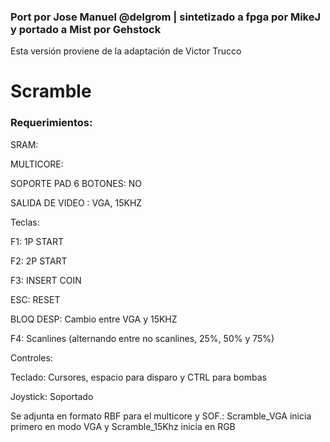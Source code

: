 ### Port por Jose Manuel @delgrom | sintetizado a fpga por MikeJ y portado a Mist por Gehstock
Esta versión proviene de la adaptación de Victor Trucco

# Scramble


### Requerimientos:

SRAM:

MULTICORE:

SOPORTE PAD 6 BOTONES: NO

SALIDA DE VIDEO : VGA, 15KHZ

Teclas:

F1: 1P START

F2: 2P START

F3: INSERT COIN

ESC: RESET

BLOQ DESP: Cambio entre VGA y 15KHZ

F4: Scanlines (alternando entre no scanlines, 25%, 50% y 75%)

Controles:

Teclado: Cursores, espacio para disparo y CTRL para bombas

Joystick: Soportado

Se adjunta en formato RBF para el multicore y SOF.: Scramble_VGA inicia primero en modo VGA y Scramble_15Khz inicia en RGB


